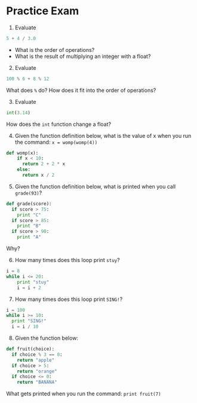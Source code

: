 # Practice Exam

1. Evaluate
```python
5 + 4 / 3.0
```
- What is the order of operations?
- What is the result of multiplying an integer with a float?

2. Evaluate
```python
100 % 6 + 8 % 12
```
What does `%` do? How does it fit into the order of operations?

3. Evaluate
```python
int(3.14)
```
How does the `int` function change a float?

4. Given the function definition below, what is the value of x when you run the command: `x = womp(womp(4))`
```python
def womp(x):
    if x < 10:
      return 2 + 2 * x
    else:
      return x / 2
```

5. Given the function definition below, what is printed when you call `grade(93)`?
```python
def grade(score):
  if score > 75:
    print "C"
  if score > 85:
    print "B"
  if score > 90:
    print "A"
```
Why?

6. How many times does this loop print `stuy`?
```python
i = 8
while i <= 20:
    print "stuy"
    i = i + 2
```

7. How many times does this loop print `SING!`?
```python
i = 100
while i >= 10:
  print "SING!"
  i = i / 10
```

8. Given the function below:
```python
def fruit(choice):
  if choice % 3 == 0:
    return "apple"
  if choice > 5:
    return "orange"
  if choice <= 0:
    return "BANANA"
```
What gets printed when you run the command: `print fruit(7)`
